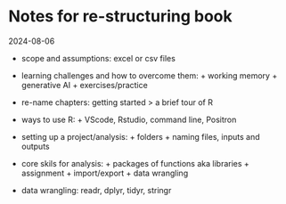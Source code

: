 # Notes for re-structuring book
2024-08-06

- scope and assumptions: excel or csv files

- learning challenges and how to overcome them:
      + working memory
      + generative AI
      + exercises/practice
      
- re-name chapters: getting started > a brief tour of R

- ways to use R: 
      + VScode, Rstudio, command line, Positron
      
- setting up a project/analysis:
      + folders
      + naming files, inputs and outputs
      
- core skils for analysis: 
      + packages of functions aka libraries
      + assignment
      + import/export
      + data wrangling

- data wrangling: readr, dplyr, tidyr, stringr
